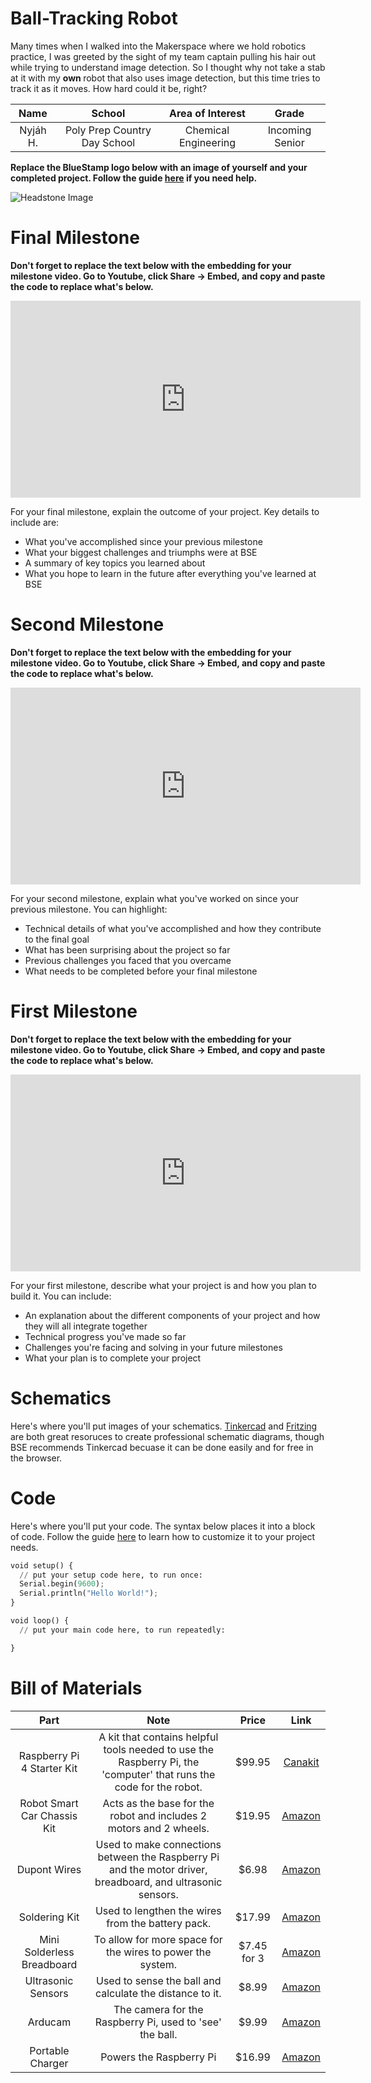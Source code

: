 # Ball-Tracking Robot
<t>Many times when I walked into the Makerspace where we hold robotics practice, I was greeted by the sight of my team captain pulling his hair out while trying to understand image detection. So I thought why not take a stab at it with my <b> own </b> robot that also uses image detection, but this time tries to track it as it moves. How hard could it be, right?

| **Name** | **School** | **Area of Interest** | **Grade** |
|:--:|:--:|:--:|:--:|
| Nyjáh H. | Poly Prep Country Day School | Chemical Engineering | Incoming Senior

**Replace the BlueStamp logo below with an image of yourself and your completed project. Follow the guide [here](https://tomcam.github.io/least-github-pages/adding-images-github-pages-site.html) if you need help.**

![Headstone Image](logo.svg)
  
# Final Milestone

**Don't forget to replace the text below with the embedding for your milestone video. Go to Youtube, click Share -> Embed, and copy and paste the code to replace what's below.**

<iframe width="560" height="315" src="https://www.youtube.com/embed/F7M7imOVGug" title="YouTube video player" frameborder="0" allow="accelerometer; autoplay; clipboard-write; encrypted-media; gyroscope; picture-in-picture; web-share" allowfullscreen></iframe>

For your final milestone, explain the outcome of your project. Key details to include are:
- What you've accomplished since your previous milestone
- What your biggest challenges and triumphs were at BSE
- A summary of key topics you learned about
- What you hope to learn in the future after everything you've learned at BSE



# Second Milestone

**Don't forget to replace the text below with the embedding for your milestone video. Go to Youtube, click Share -> Embed, and copy and paste the code to replace what's below.**

<iframe width="560" height="315" src="https://www.youtube.com/embed/y3VAmNlER5Y" title="YouTube video player" frameborder="0" allow="accelerometer; autoplay; clipboard-write; encrypted-media; gyroscope; picture-in-picture; web-share" allowfullscreen></iframe>

For your second milestone, explain what you've worked on since your previous milestone. You can highlight:
- Technical details of what you've accomplished and how they contribute to the final goal
- What has been surprising about the project so far
- Previous challenges you faced that you overcame
- What needs to be completed before your final milestone 

# First Milestone

**Don't forget to replace the text below with the embedding for your milestone video. Go to Youtube, click Share -> Embed, and copy and paste the code to replace what's below.**

<iframe width="560" height="315" src="https://www.youtube.com/embed/CaCazFBhYKs" title="YouTube video player" frameborder="0" allow="accelerometer; autoplay; clipboard-write; encrypted-media; gyroscope; picture-in-picture; web-share" allowfullscreen></iframe>

For your first milestone, describe what your project is and how you plan to build it. You can include:
- An explanation about the different components of your project and how they will all integrate together
- Technical progress you've made so far
- Challenges you're facing and solving in your future milestones
- What your plan is to complete your project

# Schematics 
Here's where you'll put images of your schematics. [Tinkercad](https://www.tinkercad.com/blog/official-guide-to-tinkercad-circuits) and [Fritzing](https://fritzing.org/learning/) are both great resoruces to create professional schematic diagrams, though BSE recommends Tinkercad becuase it can be done easily and for free in the browser. 

# Code
Here's where you'll put your code. The syntax below places it into a block of code. Follow the guide [here]([url](https://www.markdownguide.org/extended-syntax/)) to learn how to customize it to your project needs. 

```python
void setup() {
  // put your setup code here, to run once:
  Serial.begin(9600);
  Serial.println("Hello World!");
}

void loop() {
  // put your main code here, to run repeatedly:

}
```

# Bill of Materials

| **Part** | **Note** | **Price** | **Link** |
|:--:|:--:|:--:|:--:|
| Raspberry Pi 4 Starter Kit | A kit that contains helpful tools needed to use the Raspberry Pi, the 'computer' that runs the code for the robot.| $99.95 | <a href="https://www.canakit.com/raspberry-pi-4-starter-kit.html"> Canakit </a> |
| Robot Smart Car Chassis Kit | Acts as the base for the robot and includes 2 motors and 2 wheels.| $19.95 | <a href="https://www.amazon.com/perseids-Chassis-Encoder-Wheels-Battery/dp/B07DNYQ3PX?th=1"> Amazon </a> |
| Dupont Wires | Used to make connections between the Raspberry Pi and the motor driver, breadboard, and ultrasonic sensors. | $6.98| <a href="https://www.amazon.com/Elegoo-EL-CP-004-Multicolored-Breadboard-arduino/dp/B01EV70C78/ref=sr_1_1_sspa?crid=30HUPDYRPWQHC&keywords=elegoo+dupont+wire&qid=1689857701&s=industrial&sprefix=elegoo+dupont+wire%2Cindustrial%2C71&sr=1-1-spons&sp_csd=d2lkZ2V0TmFtZT1zcF9hdGY&psc=1"> Amazon </a> |
| Soldering Kit | Used to lengthen the wires from the battery pack. | $17.99 | <a href="https://www.amazon.com/Soldering-Iron-Kit-Temperature-Desoldering/dp/B07S61WT16/ref=sr_1_6?crid=3PT39V64H24MG&keywords=soldering+kit&qid=1689858115&s=industrial&sprefix=soldering+kit%2Cindustrial%2C89&sr=1-6"> Amazon </a> |
| Mini Solderless Breadboard | To allow for more space for the wires to power the system. | $7.45 for 3 | <a href="https://www.amazon.com/HiLetgo-Solderless-Breadboard-Circuit-Prototyping/dp/B00LSG5BJK/ref=sr_1_6?crid=1MFE7HDZU058H&keywords=solderless+breadboard&qid=1689858234&s=industrial&sprefix=solderless+breadboard%2Cindustrial%2C76&sr=1-6"> Amazon </a> |
| Ultrasonic Sensors | Used to sense the ball and calculate the distance to it. | $8.99 | <a href="https://www.amazon.com/ELEGOO-HC-SR04-Ultrasonic-Distance-MEGA2560/dp/B01COSN7O6/ref=sr_1_1_sspa?crid=1E3L0NTD1MSQB&keywords=ultrasonic+sensors&qid=1689859122&s=industrial&sprefix=ultrasonic+sensors%2Cindustrial%2C83&sr=1-1-spons&sp_csd=d2lkZ2V0TmFtZT1zcF9hdGY&psc=1"> Amazon </a> |
| Arducam | The camera for the Raspberry Pi, used to 'see' the ball. | $9.99 | <a href="https://www.amazon.com/Arducam-Megapixels-Sensor-OV5647-Raspberry/dp/B012V1HEP4/ref=sr_1_1_sspa?keywords=raspberry+pi+camera&qid=1689946690&sr=8-1-spons&sp_csd=d2lkZ2V0TmFtZT1zcF9hdGY&psc=1"> Amazon </a> |
| Portable Charger | Powers the Raspberry Pi | $16.99 | <a href="https://www.amazon.com/EnergyQC-Portable-Ultra-Compact-Compatible-More-Black/dp/B09Z6T7FQ8/ref=sr_1_5?crid=3A5XIO61UQSG2&keywords=black%2Bcylindrical%2Bportable%2Bphone%2Bcharger&qid=1689949013&sprefix=black%2Bcylindrical%2Bportable%2Bphone%2Bcharger%2Caps%2C154&sr=8-5&th=1"> Amazon </a> |

